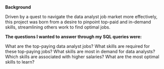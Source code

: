 **Background**

Driven by a quest to navigate the data analyst job market more effectively, this project was born from a desire to pinpoint top-paid and in-demand skills, streamlining others work to find optimal jobs.

**The questions I wanted to answer through my SQL queries were:**

What are the top-paying data analyst jobs?
What skills are required for these top-paying jobs?
What skills are most in demand for data analysts?
Which skills are associated with higher salaries?
What are the most optimal skills to learn?

